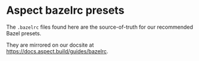 # Aspect bazelrc presets

The `.bazelrc` files found here are the source-of-truth for our recommended Bazel presets.

They are mirrored on our docsite at https://docs.aspect.build/guides/bazelrc.
